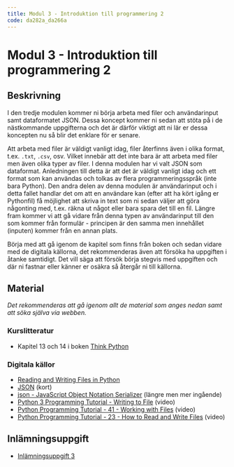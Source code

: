 ```yaml
---
title: Modul 3 - Introduktion till programmering 2
code: da282a_da266a
---
```


# Modul 3 - Introduktion till programmering 2

## Beskrivning

I den tredje modulen kommer ni börja arbeta med filer och användarinput samt dataformatet JSON. Dessa koncept kommer ni sedan att stöta på i de nästkommande uppgifterna och det är därför viktigt att ni lär er dessa koncepten nu så blir det enklare för er senare.

Att arbeta med filer är väldigt vanligt idag, filer återfinns även i olika format, t.ex. `.txt`, `.csv`, osv. Vilket innebär att det inte bara är att arbeta med filer men även olika typer av filer. I denna modulen har vi valt JSON som dataformat. Anledningen till detta är att det är väldigt vanligt idag och ett format som kan användas och tolkas av flera programmeringsspråk (inte bara Python). Den andra delen av denna modulen är användarinput och i detta fallet handlar det om att en användare kan (efter att ha kört igång er Pythonfil) få möjlighet att skriva in text som ni sedan väljer att göra någonting med, t.ex. räkna ut något eller bara spara det till en fil. Längre fram kommer vi att gå vidare från denna typen av användarinput till den som kommer från formulär - principen är den samma men innehållet (inputen) kommer från en annan plats.

Börja med att gå igenom de kapitel som finns från boken och sedan vidare med de digitala källorna, det rekommenderas även att försöka ha uppgiften i åtanke samtidigt. Det vill säga att försök börja stegvis med uppgiften och där ni fastnar eller känner er osäkra så återgår ni till källorna.

## Material

_Det rekommenderas att gå igenom allt de material som anges nedan samt att söka själva via webben._

### Kurslitteratur

* Kapitel 13 och 14 i boken [Think Python](http://greenteapress.com/thinkpython/html/index.html)

### Digitala källor

* [Reading and Writing Files in Python](http://www.pythonforbeginners.com/files/reading-and-writing-files-in-python)
* [JSON](http://docs.python-guide.org/en/latest/scenarios/json/) (kort)
* [json - JavaScript Object Notation Serializer](https://pymotw.com/2/json/) (längre men mer ingående)
* [Python 3 Programming Tutorial - Writing to File](https://www.youtube.com/watch?v=f6zeuk5UjuE) (video)
* [Python Programming Tutorial - 41 - Working with Files](https://www.youtube.com/watch?v=0DHt_gC-k_E) (video)
* [Python Programming Tutorial - 23 - How to Read and Write Files](https://www.youtube.com/watch?v=YV6qm6erphk) (video)

## Inlämningsuppgift

* [Inlämningsuppgift 3](/courses/da282a_da266a/assignments/uppg3.html)
